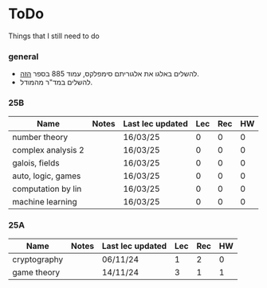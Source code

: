 # ToDo

Things that I still need to do

### general

 - להשלים באלגו את אלגוריתם סימפלקס, עמוד 885 בספר [הזה](https://enos.itcollege.ee/~japoia/algorithms/GT/Introduction_to_algorithms-3rd%20Edition.pdf).
 - להשלים במד"ר מהמודל.

### 25B

| Name               | Notes | Last lec updated | Lec | Rec | HW |
|--------------------|-------|------------------|-----|-----|----|
| number theory      |       | 16/03/25         | 0   | 0   | 0  |
| complex analysis 2 |       | 16/03/25         | 0   | 0   | 0  |
| galois, fields     |       | 16/03/25         | 0   | 0   | 0  |
| auto, logic, games |       | 16/03/25         | 0   | 0   | 0  |
| computation by lin |       | 16/03/25         | 0   | 0   | 0  |
| machine learning   |       | 16/03/25         | 0   | 0   | 0  |

### 25A

| Name | Notes | Last lec updated | Lec | Rec | HW |
|---|---|---|---|---|---|
| cryptography | | 06/11/24 | 1 | 2 | 0 |
| game theory  | | 14/11/24 | 3 | 1 | 1 |
